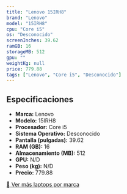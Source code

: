 ```yaml
---
title: "Lenovo 15IRH8"
brand: "Lenovo"
model: "15IRH8"
cpu: "Core i5"
os: "Desconocido"
screenInches: 39.62
ramGB: 16
storageMB: 512
gpu: ""
weightKg: null
price: 779.88
tags: ["Lenovo", "Core i5", "Desconocido"]
---
```

## Especificaciones

- **Marca:** Lenovo
- **Modelo:** 15IRH8
- **Procesador:** Core i5
- **Sistema Operativo:** Desconocido
- **Pantalla (pulgadas):** 39.62
- **RAM (GB):** 16
- **Almacenamiento (MB):** 512
- **GPU:** N/D
- **Peso (kg):** N/D
- **Precio:** 779.88

[:rocket: Ver más laptops por marca](/brand/lenovo)
